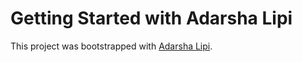 # Getting Started with Adarsha Lipi

This project was bootstrapped with [Adarsha Lipi](https://admiring-pike-73a2e9.netlify.app/).
